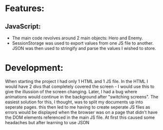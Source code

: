 # Features:

## JavaScript:
* The main code revolves around 2 main objects: Hero and Enemy.
* SessionStorage was used to export values from one JS file to another. JSON was then used to stringify and parse the values I wished to store.

# Development:
When starting the project I had only 1 HTML and 1 JS file. In the HTML I would have 2 divs that completely covered the screen - I would use this to give the illussion of the screen changing. Later, I had a bug where animations would continue in the background after "switching screens". The easiest solution for this, I thought, was to split my documents up into seperate pages. this then led to me having to create seperate JS files as errors would be displayed when the browser was on a page that didn't have the DOM elements referenced in the main JS file. At first this caused some headaches but after learning to use JSON 